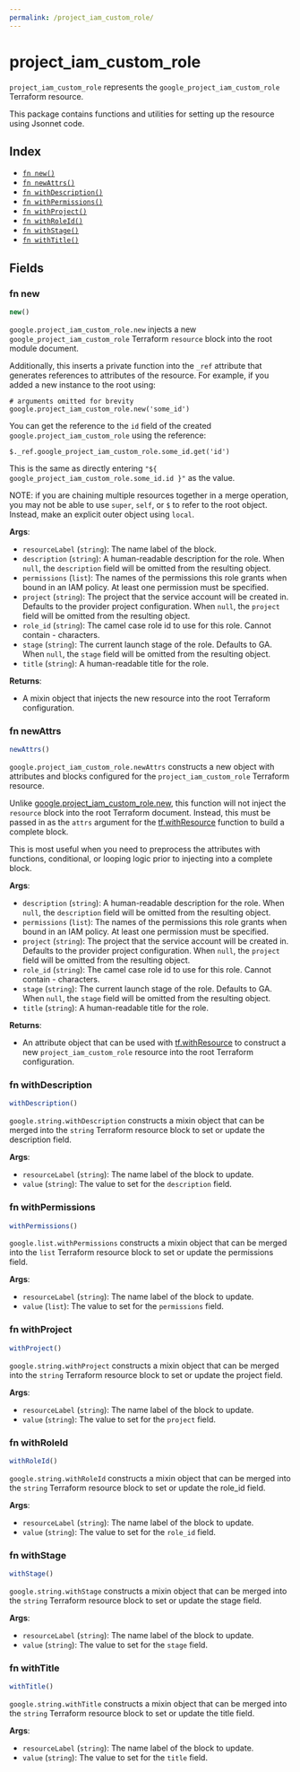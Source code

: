 ```yaml
---
permalink: /project_iam_custom_role/
---
```


# project_iam_custom_role

`project_iam_custom_role` represents the `google_project_iam_custom_role` Terraform resource.



This package contains functions and utilities for setting up the resource using Jsonnet code.


## Index

* [`fn new()`](#fn-new)
* [`fn newAttrs()`](#fn-newattrs)
* [`fn withDescription()`](#fn-withdescription)
* [`fn withPermissions()`](#fn-withpermissions)
* [`fn withProject()`](#fn-withproject)
* [`fn withRoleId()`](#fn-withroleid)
* [`fn withStage()`](#fn-withstage)
* [`fn withTitle()`](#fn-withtitle)

## Fields

### fn new

```ts
new()
```


`google.project_iam_custom_role.new` injects a new `google_project_iam_custom_role` Terraform `resource`
block into the root module document.

Additionally, this inserts a private function into the `_ref` attribute that generates references to attributes of the
resource. For example, if you added a new instance to the root using:

    # arguments omitted for brevity
    google.project_iam_custom_role.new('some_id')

You can get the reference to the `id` field of the created `google.project_iam_custom_role` using the reference:

    $._ref.google_project_iam_custom_role.some_id.get('id')

This is the same as directly entering `"${ google_project_iam_custom_role.some_id.id }"` as the value.

NOTE: if you are chaining multiple resources together in a merge operation, you may not be able to use `super`, `self`,
or `$` to refer to the root object. Instead, make an explicit outer object using `local`.

**Args**:
  - `resourceLabel` (`string`): The name label of the block.
  - `description` (`string`): A human-readable description for the role. When `null`, the `description` field will be omitted from the resulting object.
  - `permissions` (`list`): The names of the permissions this role grants when bound in an IAM policy. At least one permission must be specified.
  - `project` (`string`): The project that the service account will be created in. Defaults to the provider project configuration. When `null`, the `project` field will be omitted from the resulting object.
  - `role_id` (`string`): The camel case role id to use for this role. Cannot contain - characters.
  - `stage` (`string`): The current launch stage of the role. Defaults to GA. When `null`, the `stage` field will be omitted from the resulting object.
  - `title` (`string`): A human-readable title for the role.

**Returns**:
- A mixin object that injects the new resource into the root Terraform configuration.


### fn newAttrs

```ts
newAttrs()
```


`google.project_iam_custom_role.newAttrs` constructs a new object with attributes and blocks configured for the `project_iam_custom_role`
Terraform resource.

Unlike [google.project_iam_custom_role.new](#fn-projectiamcustomrolenew), this function will not inject the `resource`
block into the root Terraform document. Instead, this must be passed in as the `attrs` argument for the
[tf.withResource](https://github.com/tf-libsonnet/core/tree/main/docs#fn-withresource) function to build a complete block.

This is most useful when you need to preprocess the attributes with functions, conditional, or looping logic prior to
injecting into a complete block.

**Args**:
  - `description` (`string`): A human-readable description for the role. When `null`, the `description` field will be omitted from the resulting object.
  - `permissions` (`list`): The names of the permissions this role grants when bound in an IAM policy. At least one permission must be specified.
  - `project` (`string`): The project that the service account will be created in. Defaults to the provider project configuration. When `null`, the `project` field will be omitted from the resulting object.
  - `role_id` (`string`): The camel case role id to use for this role. Cannot contain - characters.
  - `stage` (`string`): The current launch stage of the role. Defaults to GA. When `null`, the `stage` field will be omitted from the resulting object.
  - `title` (`string`): A human-readable title for the role.

**Returns**:
  - An attribute object that can be used with [tf.withResource](https://github.com/tf-libsonnet/core/tree/main/docs#fn-withresource) to construct a new `project_iam_custom_role` resource into the root Terraform configuration.


### fn withDescription

```ts
withDescription()
```

`google.string.withDescription` constructs a mixin object that can be merged into the `string`
Terraform resource block to set or update the description field.



**Args**:
  - `resourceLabel` (`string`): The name label of the block to update.
  - `value` (`string`): The value to set for the `description` field.


### fn withPermissions

```ts
withPermissions()
```

`google.list.withPermissions` constructs a mixin object that can be merged into the `list`
Terraform resource block to set or update the permissions field.



**Args**:
  - `resourceLabel` (`string`): The name label of the block to update.
  - `value` (`list`): The value to set for the `permissions` field.


### fn withProject

```ts
withProject()
```

`google.string.withProject` constructs a mixin object that can be merged into the `string`
Terraform resource block to set or update the project field.



**Args**:
  - `resourceLabel` (`string`): The name label of the block to update.
  - `value` (`string`): The value to set for the `project` field.


### fn withRoleId

```ts
withRoleId()
```

`google.string.withRoleId` constructs a mixin object that can be merged into the `string`
Terraform resource block to set or update the role_id field.



**Args**:
  - `resourceLabel` (`string`): The name label of the block to update.
  - `value` (`string`): The value to set for the `role_id` field.


### fn withStage

```ts
withStage()
```

`google.string.withStage` constructs a mixin object that can be merged into the `string`
Terraform resource block to set or update the stage field.



**Args**:
  - `resourceLabel` (`string`): The name label of the block to update.
  - `value` (`string`): The value to set for the `stage` field.


### fn withTitle

```ts
withTitle()
```

`google.string.withTitle` constructs a mixin object that can be merged into the `string`
Terraform resource block to set or update the title field.



**Args**:
  - `resourceLabel` (`string`): The name label of the block to update.
  - `value` (`string`): The value to set for the `title` field.
